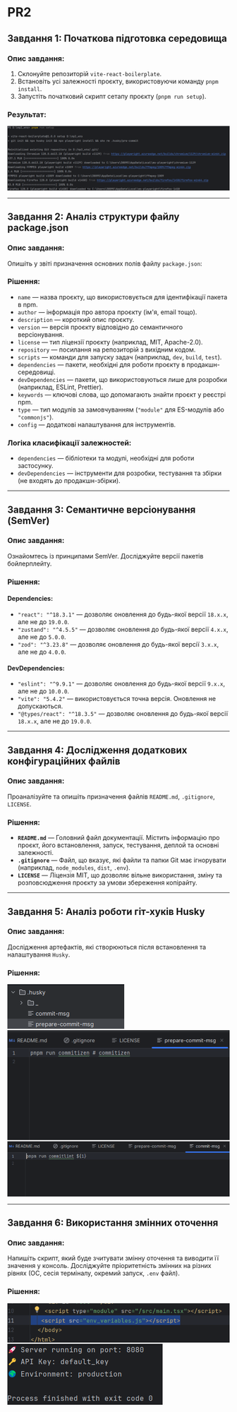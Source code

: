 # **PR2**

## **Завдання 1: Початкова підготовка середовища**
### **Опис завдання:**
1. Склонуйте репозиторій `vite-react-boilerplate`.
2. Встановіть усі залежності проєкту, використовуючи команду `pnpm install`.
3. Запустіть початковий скрипт сетапу проєкту (`pnpm run setup`).

### **Результат:**
![Result](https://github.com/itassumi/PR_1_2_3_4_5_6_7/blob/686a5e3634b1a1f36258c61dff94896bdd0b697e/PR_1_2_4_5_6_7/PR2-main/screen/1.png)

---

## **Завдання 2: Аналіз структури файлу package.json**
### **Опис завдання:**
Опишіть у звіті призначення основних полів файлу `package.json`:

### **Рішення:**
- `name` — назва проєкту, що використовується для ідентифікації пакета в npm.
- `author` — інформація про автора проєкту (ім'я, email тощо).
- `description` — короткий опис проєкту.
- `version` — версія проєкту відповідно до семантичного версіонування.
- `license` — тип ліцензії проєкту (наприклад, MIT, Apache-2.0).
- `repository` — посилання на репозиторій з вихідним кодом.
- `scripts` — команди для запуску задач (наприклад, `dev`, `build`, `test`).
- `dependencies` — пакети, необхідні для роботи проєкту в продакшн-середовищі.
- `devDependencies` — пакети, що використовуються лише для розробки (наприклад, ESLint, Prettier).
- `keywords` — ключові слова, що допомагають знайти проєкт у реєстрі npm.
- `type` — тип модулів за замовчуванням (`"module"` для ES-модулів або `"commonjs"`).
- `config` — додаткові налаштування для інструментів.

### **Логіка класифікації залежностей:**
- `dependencies` — бібліотеки та модулі, необхідні для роботи застосунку.
- `devDependencies` — інструменти для розробки, тестування та збірки (не входять до продакшн-збірки).

---

## **Завдання 3: Семантичне версіонування (SemVer)**
### **Опис завдання:**
Ознайомтесь із принципами SemVer. Досліджуйте версії пакетів бойлерплейту.

### **Рішення:**
#### **Dependencies:**
- `"react": "^18.3.1"` — дозволяє оновлення до будь-якої версії `18.x.x`, але не до `19.0.0`.
- `"zustand": "^4.5.5"` — дозволяє оновлення до будь-якої версії `4.x.x`, але не до `5.0.0`.
- `"zod": "^3.23.8"` — дозволяє оновлення до будь-якої версії `3.x.x`, але не до `4.0.0`.

#### **DevDependencies:**
- `"eslint": "^9.9.1"` — дозволяє оновлення до будь-якої версії `9.x.x`, але не до `10.0.0`.
- `"vite": "5.4.2"` — використовується точна версія. Оновлення не допускаються.
- `"@types/react": "^18.3.5"` — дозволяє оновлення до будь-якої версії `18.x.x`, але не до `19.0.0`.

---

## **Завдання 4: Дослідження додаткових конфігураційних файлів**
### **Опис завдання:**
Проаналізуйте та опишіть призначення файлів `README.md`, `.gitignore`, `LICENSE`.

### **Рішення:**
- **`README.md`** — Головний файл документації. Містить інформацію про проєкт, його встановлення, запуск, тестування, деплой та основні залежності.
- **`.gitignore`** — Файл, що вказує, які файли та папки Git має ігнорувати (наприклад, `node_modules`, `dist`, `.env`).
- **`LICENSE`** — Ліцензія MIT, що дозволяє вільне використання, зміну та розповсюдження проєкту за умови збереження копірайту.

---

## **Завдання 5: Аналіз роботи гіт-хуків Husky**
### **Опис завдання:**
Дослідження артефактів, які створюються після встановлення та налаштування `Husky`.

### **Рішення:**
![Husky Hooks](https://github.com/itassumi/PR_1_2_3_4_5_6_7/blob/686a5e3634b1a1f36258c61dff94896bdd0b697e/PR_1_2_4_5_6_7/PR2-main/screen/2.png)
![Husky Hooks](https://github.com/itassumi/PR_1_2_3_4_5_6_7/blob/686a5e3634b1a1f36258c61dff94896bdd0b697e/PR_1_2_4_5_6_7/PR2-main/screen/3.png)
![Husky Hooks](https://github.com/itassumi/PR_1_2_3_4_5_6_7/blob/686a5e3634b1a1f36258c61dff94896bdd0b697e/PR_1_2_4_5_6_7/PR2-main/screen/4.png)

---

## **Завдання 6: Використання змінних оточення**
### **Опис завдання:**
Напишіть скрипт, який буде зчитувати змінну оточення та виводити її значення у консоль. Досліджуйте пріоритетність змінних на різних рівнях (ОС, сесія терміналу, окремий запуск, `.env` файл).

### **Рішення:**
![Environment Variables](https://github.com/itassumi/PR_1_2_3_4_5_6_7/blob/686a5e3634b1a1f36258c61dff94896bdd0b697e/PR_1_2_4_5_6_7/PR2-main/screen/5.png)
![Environment Variables](https://github.com/itassumi/PR_1_2_3_4_5_6_7/blob/686a5e3634b1a1f36258c61dff94896bdd0b697e/PR_1_2_4_5_6_7/PR2-main/screen/6.png)
























  
